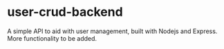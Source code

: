 # user-crud-backend
 A simple API to aid with user management, built with Nodejs and Express. More functionality to be added.
